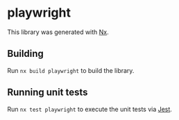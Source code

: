 # playwright

This library was generated with [Nx](https://nx.dev).

## Building

Run `nx build playwright` to build the library.

## Running unit tests

Run `nx test playwright` to execute the unit tests via [Jest](https://jestjs.io).

